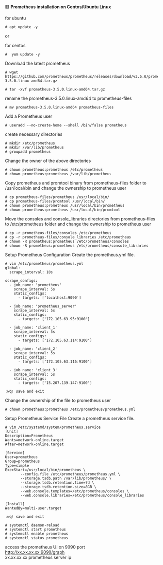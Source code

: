 :red_square: __Prometheus installation on Centos/Ubuntu Linux__

for ubuntu
```
# apt update -y
```
or

for centos
```
#  yum update -y
```
Download the latest prometheus
```
# wget https://github.com/prometheus/prometheus/releases/download/v3.5.0/prometheus-3.5.0.linux-amd64.tar.gz

# tar -xvf prometheus-3.5.0.linux-amd64.tar.gz
```
rename the prometheus-3.5.0.linux-amd64 to prometheus-files
```
# mv prometheus-3.5.0.linux-amd64 prometheus-files
```
Add a Prometheus user
```
# useradd --no-create-home --shell /bin/false prometheus
```
create necessary directories
```
# mkdir /etc/prometheus
# mkdir /var/lib/prometheus
# groupadd prometheus
```
Change the owner of the above directories
```
# chown prometheus:prometheus /etc/prometheus
# chown prometheus:prometheus /var/lib/prometheus
```
Copy prometheus and promtool binary from prometheus-files folder to /usr/local/bin and change the ownership to prometheus user
```
# cp prometheus-files/prometheus /usr/local/bin/
# cp prometheus-files/promtool /usr/local/bin/
# chown prometheus:prometheus /usr/local/bin/prometheus
# chown prometheus:prometheus /usr/local/bin/promtool
```
Move the consoles and console_libraries directories from prometheus-files to /etc/prometheus folder and change the ownership to prometheus user
```
# cp -r prometheus-files/consoles /etc/prometheus
# cp -r prometheus-files/console_libraries /etc/prometheus
# chown -R prometheus:prometheus /etc/prometheus/consoles
# chown -R prometheus:prometheus /etc/prometheus/console_libraries
```
Setup Prometheus Configuration
Create the prometheus.yml file.
```
# vim /etc/prometheus/prometheus.yml
global:
  scrape_interval: 10s

scrape_configs:
  - job_name: 'prometheus'
    scrape_interval: 5s
    static_configs:
      - targets: ['localhost:9090']

  - job_name: 'prometheus_server'
    scrape_interval: 5s
    static_configs:
      - targets: ['172.105.63.95:9100']

  - job_name: 'client_1'
    scrape_interval: 5s
    static_configs:
      - targets: ['172.105.63.114:9100']
      
  - job_name: 'client_2'
    scrape_interval: 5s
    static_configs:
      - targets: ['172.105.63.116:9100']
      
  - job_name: 'client_3'
    scrape_interval: 5s
    static_configs:
      - targets: ['15.207.139.147:9100']

:wq! save and exit
```
Change the ownership of the file to prometheus user
```
# chown prometheus:prometheus /etc/prometheus/prometheus.yml
```

Setup Prometheus Service File
Create a prometheus service file.
```
# vim /etc/systemd/system/prometheus.service
[Unit]
Description=Prometheus
Wants=network-online.target
After=network-online.target

[Service]
User=prometheus
Group=prometheus
Type=simple
ExecStart=/usr/local/bin/prometheus \
       --config.file /etc/prometheus/prometheus.yml \
       --storage.tsdb.path /var/lib/prometheus/ \
       --storage.tsdb.retention.time=7d \
       --storage.tsdb.retention.size=8GB \
       --web.console.templates=/etc/prometheus/consoles \
       --web.console.libraries=/etc/prometheus/console_libraries

[Install]
WantedBy=multi-user.target

:wq! save and exit
```
```
# systemctl daemon-reload
# systemctl start prometheus
# systemctl enable prometheus
# systemctl status prometheus
```
access the prometheus UI on 9090 port
\
http://xx.xx.xx.xx:9090/graph
\
xx.xx.xx.xx prometheus server ip




